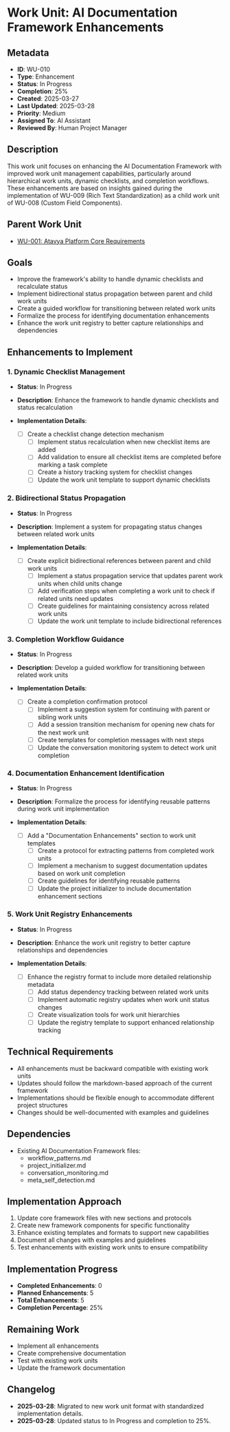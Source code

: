 # Work Unit: AI Documentation Framework Enhancements

## Metadata
- **ID**: WU-010
- **Type**: Enhancement
- **Status**: In Progress
- **Completion**: 25%
- **Created**: 2025-03-27
- **Last Updated**: 2025-03-28
- **Priority**: Medium
- **Assigned To**: AI Assistant
- **Reviewed By**: Human Project Manager

## Description

This work unit focuses on enhancing the AI Documentation Framework with improved work unit management capabilities, particularly around hierarchical work units, dynamic checklists, and completion workflows. These enhancements are based on insights gained during the implementation of WU-009 (Rich Text Standardization) as a child work unit of WU-008 (Custom Field Components).

## Parent Work Unit
- [WU-001: Atavya Platform Core Requirements](./WU-001_atavya_platform_core_requirements.md)

## Goals
- Improve the framework's ability to handle dynamic checklists and recalculate status
- Implement bidirectional status propagation between parent and child work units
- Create a guided workflow for transitioning between related work units
- Formalize the process for identifying documentation enhancements
- Enhance the work unit registry to better capture relationships and dependencies

## Enhancements to Implement

### 1. Dynamic Checklist Management
- **Status**: In Progress
- **Description**: Enhance the framework to handle dynamic checklists and status recalculation
- **Implementation Details**:
  
  - [ ] Create a checklist change detection mechanism
    - [ ] Implement status recalculation when new checklist items are added
    - [ ] Add validation to ensure all checklist items are completed before marking a task complete
    - [ ] Create a history tracking system for checklist changes
    - [ ] Update the work unit template to support dynamic checklists

### 2. Bidirectional Status Propagation
- **Status**: In Progress
- **Description**: Implement a system for propagating status changes between related work units
- **Implementation Details**:
  
  - [ ] Create explicit bidirectional references between parent and child work units
    - [ ] Implement a status propagation service that updates parent work units when child units change
    - [ ] Add verification steps when completing a work unit to check if related units need updates
    - [ ] Create guidelines for maintaining consistency across related work units
    - [ ] Update the work unit template to include bidirectional references

### 3. Completion Workflow Guidance
- **Status**: In Progress
- **Description**: Develop a guided workflow for transitioning between related work units
- **Implementation Details**:
  
  - [ ] Create a completion confirmation protocol
    - [ ] Implement a suggestion system for continuing with parent or sibling work units
    - [ ] Add a session transition mechanism for opening new chats for the next work unit
    - [ ] Create templates for completion messages with next steps
    - [ ] Update the conversation monitoring system to detect work unit completion

### 4. Documentation Enhancement Identification
- **Status**: In Progress
- **Description**: Formalize the process for identifying reusable patterns during work unit implementation
- **Implementation Details**:
  
  - [ ] Add a "Documentation Enhancements" section to work unit templates
    - [ ] Create a protocol for extracting patterns from completed work units
    - [ ] Implement a mechanism to suggest documentation updates based on work unit completion
    - [ ] Create guidelines for identifying reusable patterns
    - [ ] Update the project initializer to include documentation enhancement sections

### 5. Work Unit Registry Enhancements
- **Status**: In Progress
- **Description**: Enhance the work unit registry to better capture relationships and dependencies
- **Implementation Details**:
  
  - [ ] Enhance the registry format to include more detailed relationship metadata
    - [ ] Add status dependency tracking between related work units
    - [ ] Implement automatic registry updates when work unit status changes
    - [ ] Create visualization tools for work unit hierarchies
    - [ ] Update the registry template to support enhanced relationship tracking

## Technical Requirements
- All enhancements must be backward compatible with existing work units
- Updates should follow the markdown-based approach of the current framework
- Implementations should be flexible enough to accommodate different project structures
- Changes should be well-documented with examples and guidelines

## Dependencies
- Existing AI Documentation Framework files:
  - workflow_patterns.md
  - project_initializer.md
  - conversation_monitoring.md
  - meta_self_detection.md

## Implementation Approach
1. Update core framework files with new sections and protocols
2. Create new framework components for specific functionality
3. Enhance existing templates and formats to support new capabilities
4. Document all changes with examples and guidelines
5. Test enhancements with existing work units to ensure compatibility

## Implementation Progress
- **Completed Enhancements**: 0
- **Planned Enhancements**: 5
- **Total Enhancements**: 5
- **Completion Percentage**: 25%

## Remaining Work
- Implement all enhancements
- Create comprehensive documentation
- Test with existing work units
- Update the framework documentation


## Changelog
- **2025-03-28**: Migrated to new work unit format with standardized implementation details.
- **2025-03-28**: Updated status to In Progress and completion to 25%.